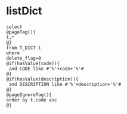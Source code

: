 listDict
===
	select
	@pageTag(){
    t.*
    @}
	from T_DICT t 
	where
	delete_flag=0
	@if(hasValue(code)){
	 and CODE like #'%'+code+'%'#
	@}
	@if(hasValue(description)){
	 and DESCRIPTION like #'%'+description+'%'#
	@}
	@pageIgnoreTag(){
	order by t.code asc
	@}